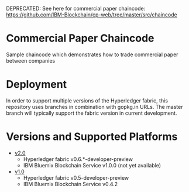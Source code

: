 DEPRECATED: See here for commercial paper chaincode: https://github.com/IBM-Blockchain/cp-web/tree/master/src/chaincode

# Commercial Paper Chaincode
Sample chaincode which demonstrates how to trade commercial paper between companies

# Deployment
In order to support multiple versions of the Hyperledger fabric, this repository uses branches in combination with gopkg.in URLs.  The master branch will typically support the fabric version in current development.  

# Versions and Supported Platforms
* [v2.0](https://github.com/ibm-blockchain/cc-commercialpaper/tree/v2.0)
  * Hyperledger fabric v0.6.*-developer-preview
  * IBM Bluemix Blockchain Service v1.0.0 (not yet available)  
* [v1.0](https://github.com/ibm-blockchain/cc-commercialpaper/tree/v1.0)
  * Hyperledger fabric v0.5-developer-preview
  * IBM Bluemix Blockchain Service v0.4.2

